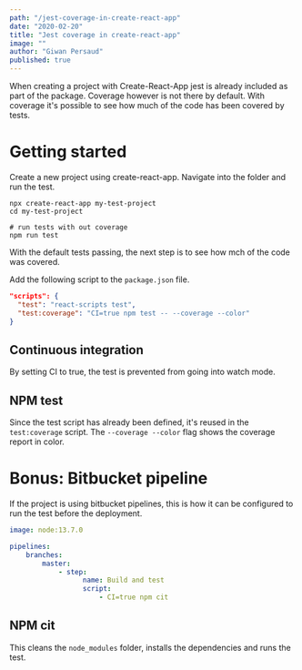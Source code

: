 ```yaml
---
path: "/jest-coverage-in-create-react-app"
date: "2020-02-20"
title: "Jest coverage in create-react-app"
image: ""
author: "Giwan Persaud"
published: true
---
```


When creating a project with Create-React-App jest is already included as part of the package. Coverage however is not there by default. With coverage it's possible to see how much of the code has been covered by tests.

# Getting started
Create a new project using create-react-app. Navigate into the folder and run the test.


```shell
npx create-react-app my-test-project
cd my-test-project

# run tests with out coverage
npm run test
```
With the default tests passing, the next step is to see how mch of the code was covered.

Add the following script to the `package.json` file.

```json
"scripts": {
  "test": "react-scripts test",
  "test:coverage": "CI=true npm test -- --coverage --color"
}
```


## Continuous integration
By setting CI to true, the test is prevented from going into watch mode.

## NPM test
Since the test script has already been defined, it's reused in the `test:coverage` script. The `--coverage --color`  flag shows the coverage report in color.


# Bonus: Bitbucket pipeline
If the project is using bitbucket pipelines, this is how it can be configured to run the test before the deployment.

```yaml
image: node:13.7.0

pipelines:
    branches:
        master:
            - step:
                  name: Build and test
                  script:
                      - CI=true npm cit
```

## NPM cit
This cleans the `node_modules` folder, installs the dependencies and runs the test.
